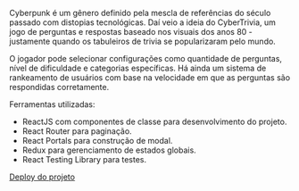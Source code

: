 <p>Cyberpunk é um gênero definido pela mescla de referências do século passado com distopias tecnológicas. Daí veio a ideia do CyberTrivia, um jogo de perguntas e respostas baseado nos visuais dos anos 80 - justamente quando os tabuleiros de trivia se popularizaram pelo mundo.</p>

<p>O jogador pode selecionar configurações como quantidade de perguntas, nível de dificuldade e categorias específicas. Há ainda um sistema de rankeamento de usuários com base na velocidade em que as perguntas são respondidas corretamente.</p>

<p>Ferramentas utilizadas:</p>

<ul>
  <li>ReactJS com componentes de classe para desenvolvimento do projeto.</li>
  <li>React Router para paginação.</li>
  <li>React Portals para construção de modal.</li>
  <li>Redux para gerenciamento de estados globais.</li>
  <li>React Testing Library para testes.</li>
</ul>

<a href="https://gabrielhdn.github.io/cybertrivia/" target="_blank">Deploy do projeto</a>
